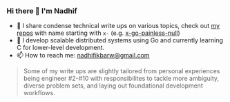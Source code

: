 ### Hi there 👋 I'm Nadhif
- 🔧 I share condense technical write ups on various topics, check out [my repos](https://github.com/nadhifikbarw?tab=repositories&q=x-&type=&language=&sort=name) with name starting with `x-` (e.g. [x-go-painless-null](https://github.com/nadhifikbarw/x-go-painless-null/))
- 🌱 I develop scalable distributed systems using Go and currently learning C for lower-level development.
- 📫 How to reach me: nadhifikbarw@gmail.com

> Some of my write ups are slightly tailored from personal experiences being engineer #2-#10 with responsibilites to tackle more ambiguity, diverse problem sets, and laying out foundational development workflows.

<!--
**nadhifikbarw/nadhifikbarw** is a ✨ _special_ ✨ repository because its `README.md` (this file) appears on your GitHub profile.

Here are some ideas to get you started:

- 🔭 I’m currently working on ...
- 🌱 I’m currently learning ...
- 👯 I’m looking to collaborate on ...
- 🤔 I’m looking for help with ...
- 💬 Ask me about ...
- 📫 How to reach me: ...
- 😄 Pronouns: ...
- ⚡ Fun fact: ...
-->
